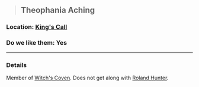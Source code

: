 >## Theophania Aching

### Location: [King's Call](Notes/Locations/King's%20Call.md#The%20Witch's%20Coven)

### Do we like them: Yes

***

### Details

Member of [Witch's Coven](Notes/Organizations/Witch's%20Coven.md). Does not get along with [Roland Hunter](Roland%20Hunter.md).